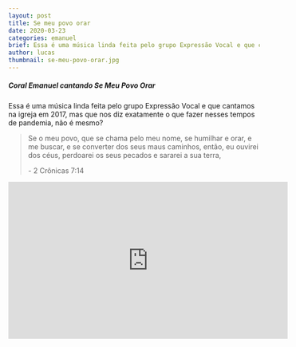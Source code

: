 ```yaml
---
layout: post
title: Se meu povo orar
date: 2020-03-23
categories: emanuel
brief: Essa é uma música linda feita pelo grupo Expressão Vocal e que cantamos na igreja em 2017, mas que nos diz exatamente o que fazer nesses tempos de pandemia, não é mesmo?
author: lucas
thumbnail: se-meu-povo-orar.jpg
---
```

<div class="card">
<h5 class="my-3">Coral Emanuel cantando Se Meu Povo Orar</h5>

Essa é uma música linda feita pelo grupo Expressão Vocal e que cantamos na igreja em 2017, mas que nos diz exatamente o que fazer nesses tempos de pandemia, não é mesmo?

<blockquote class="blockquote">
  <p>
    Se o meu povo, que se chama pelo meu nome, se humilhar e orar, e me buscar, e se converter dos seus maus caminhos, então, eu ouvirei dos céus, perdoarei os seus pecados e sararei a sua terra,
  </p>
  <p>
    - 2 Crônicas 7:14
  </p>
</blockquote>

<center>
  <iframe width="560" height="315" src="https://www.youtube.com/embed/nRmKOydVZQY" frameborder="0" allow="accelerometer; autoplay; encrypted-media; gyroscope; picture-in-picture" allowfullscreen></iframe>
</center>
</div>
